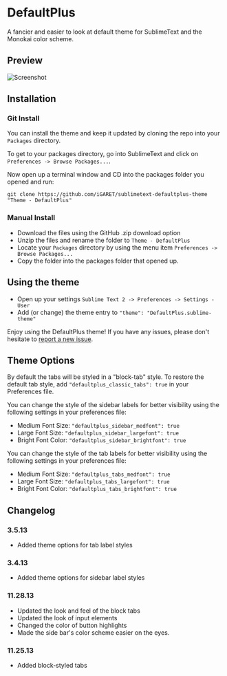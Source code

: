 # DefaultPlus
A fancier and easier to look at default theme for SublimeText and the Monokai color scheme.

## Preview
![Screenshot](http://i.imgur.com/3fFUuc4.png)


## Installation
### Git Install

You can install the theme and keep it updated by cloning the repo into your `Packages` directory.

To get to your packages directory, go into SublimeText and click on `Preferences -> Browse Packages...`.

Now open up a terminal window and CD into the packages folder you opened and run:

`git clone https://github.com/iGARET/sublimetext-defaultplus-theme "Theme - DefaultPlus"`

### Manual Install

* Download the files using the GitHub .zip download option
* Unzip the files and rename the folder to `Theme - DefaultPlus`
* Locate your `Packages` directory by using the menu item `Preferences -> Browse Packages...`
* Copy the folder into the packages folder that opened up.

## Using the theme
* Open up your settings `Sublime Text 2 -> Preferences -> Settings - User`
* Add (or change) the theme entry to `"theme": "DefaultPlus.sublime-theme"`


Enjoy using the DefaultPlus theme! If you have any issues, please don't hesitate to [report a new issue](https://github.com/iGARET/sublimetext-defaultplus-theme/issues).

## Theme Options
By default the tabs will be styled in a "block-tab" style. To restore the default tab style, add `"defaultplus_classic_tabs": true` in your Preferences file.

You can change the style of the sidebar labels for better visibility using the following settings in your preferences file:
* Medium Font Size: `"defaultplus_sidebar_medfont": true`
* Large Font Size: `"defaultplus_sidebar_largefont": true`
* Bright Font Color: `"defaultplus_sidebar_brightfont": true`

You can change the style of the tab labels for better visibility using the following settings in your preferences file:
* Medium Font Size: `"defaultplus_tabs_medfont": true`
* Large Font Size: `"defaultplus_tabs_largefont": true`
* Bright Font Color: `"defaultplus_tabs_brightfont": true`

## Changelog
### 3.5.13
* Added theme options for tab label styles

### 3.4.13
* Added theme options for sidebar label styles

### 11.28.13
* Updated the look and feel of the block tabs
* Updated the look of input elements
* Changed the color of button highlights
* Made the side bar's color scheme easier on the eyes.

### 11.25.13 
* Added block-styled tabs
